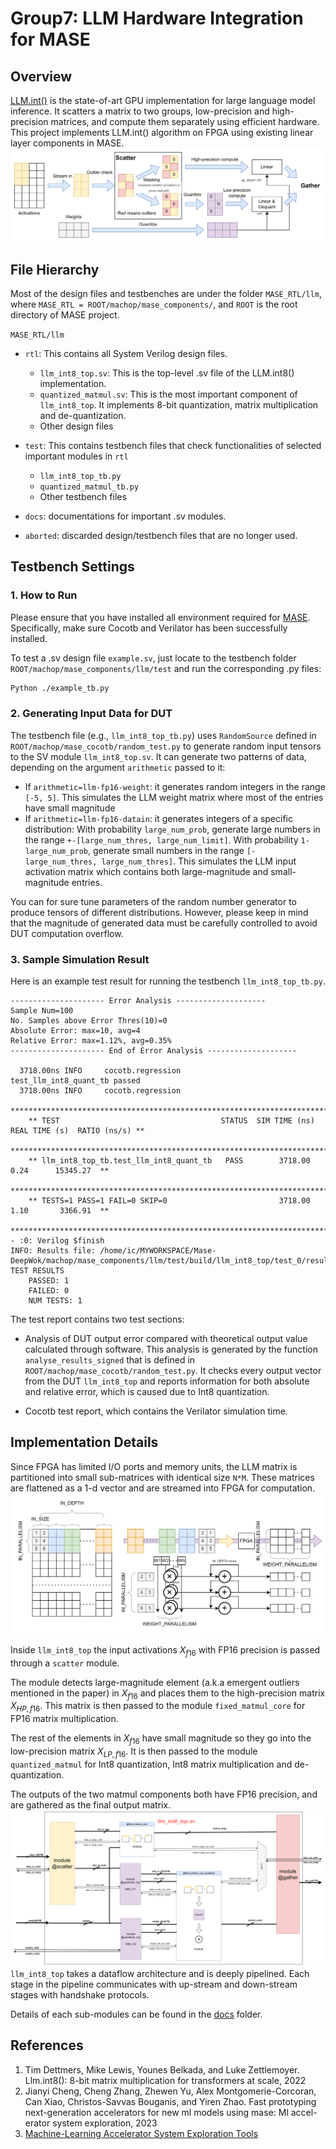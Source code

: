 # Group7: LLM Hardware Integration for MASE

## Overview
[LLM.int()](https://arxiv.org/abs/2208.07339) is the state-of-art GPU implementation for large language model inference. It scatters a matrix to two groups, low-precision and high-precision matrices, and compute them separately using efficient hardware. This project implements LLM.int() algorithm on FPGA using existing linear layer components in MASE.
![](./doc/figs/dataflow.png)


## File Hierarchy
Most of the design files and testbenches are under the folder `MASE_RTL/llm`, where `MASE_RTL = ROOT/machop/mase_components/`, and `ROOT` is the root directory of MASE project.

`MASE_RTL/llm`
* `rtl`: This contains all System Verilog design files.
    - `llm_int8_top.sv`: This is the top-level .sv file of the LLM.int8() implementation.
    - `quantized_matmul.sv`: This is the most important component of `llm_int8_top`. It implements 8-bit quantization, matrix multiplication and de-quantization.
    - Other design files

* `test`: This contains testbench files that check functionalities of selected important modules in `rtl`
    - `llm_int8_top_tb.py`
    - `quantized_matmul_tb.py`
    - Other testbench files

* `docs`: documentations for important .sv modules.

* `aborted`: discarded design/testbench files that are no longer used.


## Testbench Settings

### 1. How to Run
Please ensure that you have installed all environment required for [MASE](). Specifically, make sure Cocotb and Verilator has been successfully installed.

To test a .sv design file `example.sv`, just locate to the testbench folder `ROOT/machop/mase_components/llm/test` and run the corresponding .py files:

```bash
Python ./example_tb.py
```

### 2. Generating Input Data for DUT
The testbench file (e.g., `llm_int8_top_tb.py`) uses `RandomSource` defined in `ROOT/machop/mase_cocotb/random_test.py` to generate random input tensors to the SV module `llm_int8_top.sv`. It can generate two patterns of data, depending on the argument `arithmetic` passed to it:
* If `arithmetic=llm-fp16-weight`: it generates random integers in the range `[-5, 5]`. This simulates the LLM weight matrix where most of the entries have small magnitude
* If `arithmetic=llm-fp16-datain`: it generates integers of a specific distribution:
With probability `large_num_prob`, generate large numbers in the range `+-[large_num_thres, large_num_limit]`.
With probability `1-large_num_prob`, generate small numbers in the range `[-large_num_thres, large_num_thres]`.
This simulates the LLM input activation matrix which contains both large-magnitude and small-magnitude entries.

You can for sure tune parameters of the random number generator to produce tensors of different distributions. However, please keep in mind that the magnitude of generated data must be carefully controlled to avoid DUT computation overflow.  

### 3. Sample Simulation Result
Here is an example test result for running the testbench `llm_int8_top_tb.py`.
```shell
--------------------- Error Analysis --------------------
Sample Num=100
No. Samples above Error Thres(10)=0
Absolute Error: max=10, avg=4
Relative Error: max=1.12%, avg=0.35%
--------------------- End of Error Analysis --------------------

  3718.00ns INFO     cocotb.regression                  test_llm_int8_quant_tb passed
  3718.00ns INFO     cocotb.regression                          
    ************************************************************************************************
    ** TEST                                    STATUS  SIM TIME (ns)  REAL TIME (s)  RATIO (ns/s) **
    ************************************************************************************************
    ** llm_int8_top_tb.test_llm_int8_quant_tb   PASS        3718.00           0.24      15345.27  **
    ************************************************************************************************
    ** TESTS=1 PASS=1 FAIL=0 SKIP=0                         3718.00           1.10       3366.91  **
    ************************************************************************************************                                          
- :0: Verilog $finish
INFO: Results file: /home/ic/MYWORKSPACE/Mase-DeepWok/machop/mase_components/llm/test/build/llm_int8_top/test_0/results.xml
TEST RESULTS
    PASSED: 1
    FAILED: 0
    NUM TESTS: 1
```
The test report contains two test sections:
* Analysis of DUT output error compared with theoretical output value calculated through software. This analysis is generated by the function `analyse_results_signed` that is defined in `ROOT/machop/mase_cocotb/random_test.py`. It checks every output vector from the DUT `llm_int8_top` and reports information for both absolute and relative error, which is caused due to Int8 quantization.

* Cocotb test report, which contains the Verilator simulation time.


## Implementation Details
Since FPGA has limited I/O ports and memory units, the LLM matrix is partitioned into small sub-matrices with identical size `N*M`. These matrices are flattened as a 1-d vector and are streamed into FPGA for computation.
![](./doc/figs/matrix_partition.png)

Inside `llm_int8_top` the input activations $X_{f16}$ with FP16 precision is passed through a `scatter` module. 
    
The module detects large-magnitude element (a.k.a emergent outliers mentioned in the paper) in $X_{f16}$ and places them to the high-precision matrix $X_{HP, f16}$. This matrix is then passed to the module `fixed_matmul_core` for FP16 matrix multiplication.

The rest of the elements in $X_{f16}$ have small magnitude so they go into the low-precision matrix $X_{LP, f16}$. It is then passed to the module `quantized_matmul` for Int8 quantization, Int8 matrix multiplication and de-quantization. 

The outputs of the two matmul components both have FP16 precision, and are gathered as the final output matrix.
![](./doc/figs/top_level.png)
`llm_int8_top` takes a dataflow architecture and is deeply pipelined. Each stage in the pipeline communicates with up-stream and down-stream stages with handshake protocols.

Details of each sub-modules can be found in the [docs](./docs/) folder.

## References

1. Tim Dettmers, Mike Lewis, Younes Belkada, and Luke Zettlemoyer.
Llm.int8(): 8-bit matrix multiplication for transformers at scale, 2022
2. Jianyi Cheng, Cheng Zhang, Zhewen Yu, Alex Montgomerie-Corcoran,
Can Xiao, Christos-Savvas Bouganis, and Yiren Zhao. Fast prototyping
next-generation accelerators for new ml models using mase: Ml accel-
erator system exploration, 2023
3. [Machine-Learning Accelerator System Exploration Tools](https://github.com/DeepWok/mase)
